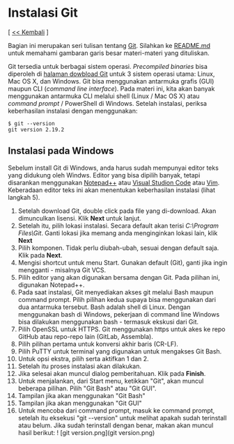 # Instalasi Git

[ [<< Kembali](README.md) ]

Bagian ini merupakan seri tulisan tentang [Git](https://git-scm.com/). Silahkan ke [README.md](README.md) untuk memahami gambaran garis besar materi-materi yang dituliskan.

Git tersedia untuk berbagai sistem operasi. *Precompiled binaries* bisa diperoleh di [halaman dowbload Git](https://git-scm.com/downloads) untuk 3 sistem operasi utama: Linux, Mac OS X, dan Windows. Git bisa menggunakan antarmuka grafis (GUI) maupun CLI (*command line interface*). Pada materi ini, kita akan banyak menggunakan antarmuka CLI melalui shell (Linux / Mac OS X) atau *command prompt* / PowerShell di Windows. Setelah instalasi, periksa keberhasilan instalasi dengan menggunakan:

```
$ git --version
git version 2.19.2
```

## Instalasi pada Windows

Sebelum install Git di Windows, anda harus sudah mempunyai editor teks yang didukung oleh Windws. Editor yang bisa dipilih banyak, tetapi disarankan menggunakan [Notepad++](https://notepad-plus-plus.org/) atau [Visual Studion Code](https://code.visualstudio.com/) atau [Vim](https://www.vim.org/). Keberadaan editor teks ini akan menentukan keberhasilan instalasi (lihat langkah 5).

1. Setelah download Git, double click pada file yang di-download. Akan dimunculkan lisensi. Klik **Next** untuk lanjut.
2. Setelah itu, pilih lokasi instalasi. Secara default akan terisi *C:\Program Files\Git*. Ganti lokasi jika memang anda menginginkan lokasi lain, klik **Next**
3. Pilih komponen. Tidak perlu diubah-ubah, sesuai dengan default saja. Klik pada **Next**.
4. Mengisi shortcut untuk menu Start. Gunakan default (Git), ganti jika ingin mengganti - misalnya Git VCS.
5. Pilih editor yang akan digunakan bersama dengan Git. Pada pilihan ini, digunakan Notepad++.
6. Pada saat instalasi, Git menyediakan akses git melalui Bash maupun command prompt. Pilih pilihan kedua supaya bisa menggunakan dari dua antarmuka tersebut. Bash adalah shell di Linux. Dengan menggunakan bash di Windows, pekerjaan di command line Windows bisa dilakukan menggunakan bash - termasuk ekskusi dari Git.
7. Pilih OpenSSL untuk HTTPS. Git menggunakan https untuk akes ke repo GitHub atau repo-repo lain (GitLab, Assembla).
8. Pilih pilihan pertama untuk konversi akhir baris (CR-LF).
9. Pilih PuTTY untuk terminal yang digunakan untuk mengakses Git Bash.
10. Untuk opsi ekstra, pilih serta aktifkan 1 dan 2.
11. Setelah itu proses instalasi akan dilakukan.
12. Jika selesai akan muncul dialog pemberitahuan. Klik pada **Finish**.
13. Untuk menjalankan, dari Start menu, ketikkan "Git", akan muncul beberapa pilihan. Pilih "Git Bash" atau "Git GUI".
14. Tampilan jika akan menggunakan "Git Bash"
15. Tampilan jika akan menggunakan "Git GUI"
16. Untuk mencoba dari command prompt, masuk ke command prompt, setelah itu eksekusi "git --version" untuk melihat apakah sudah terinstall atau belum. Jika sudah terinstall dengan benar, makan akan muncul hasil berikut:
! [git version.png](git version.png)
